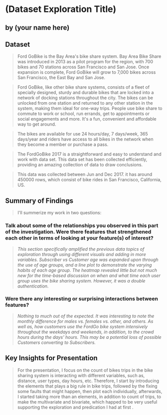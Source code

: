 # (Dataset Exploration Title)
## by (your name here)


## Dataset

> Ford GoBike is the Bay Area's bike share system. Bay Area Bike Share was introduced in 2013 as a pilot program for the region, with 700 bikes and 70 stations across San Francisco and San Jose. Once expansion is complete, Ford GoBike will grow to 7,000 bikes across San Francisco, the East Bay and San Jose.

> Ford GoBike, like other bike share systems, consists of a fleet of specially designed, sturdy and durable bikes that are locked into a network of docking stations throughout the city. The bikes can be unlocked from one station and returned to any other station in the system, making them ideal for one-way trips. People use bike share to commute to work or school, run errands, get to appointments or social engagements and more. It's a fun, convenient and affordable way to get around.

> The bikes are available for use 24 hours/day, 7 days/week, 365 days/year and riders have access to all bikes in the network when they become a member or purchase a pass.


> The FordGoBike 2017 is a straightforward and easy to understand and work with data set. This data set has been collected efficiently, providing an amazing collection of data to draw conclusions.

> This data was collected between Jun and Dec 2017. it has around 450000 rows, which consist of bike rides in San Francisco, California, US.


## Summary of Findings

> I'll summerize my work in two questions:

### Talk about some of the relationships you observed in this part of the investigation. Were there features that strengthened each other in terms of looking at your feature(s) of interest?

> *This section specifically amplified the previous data topics of exploration through using different visuals and adding in more variables. Subscriber vs Customer age was expanded upon through the use of age groups, and a line plot to demonstrate the varying habits of each age group. The heatmap revealed little but not much new for the time-based discussion on when and what time each user group uses the bike sharing system. However, it was a double authentication.*


### Were there any interesting or surprising interactions between features?

> *Nothing to much out of the expected. It was interesting to note the monthly difference for males vs. females vs. other, and others. As well as, how customers use the FordGo bike system intensively throughout the weekdays and weekends, in addition, to the crowd hours during the days' hours. This may be a potential loss of possible Customers converting to Subscribers.*

## Key Insights for Presentation

> For the presentation, I focus on the count of bikes trips in the bike sharing system is interacting with different variables, such as, distance, user types, day hours, etc. Therefore, I start by introducing the elements that plays a big rule in bike trips, followed by the fixing some faults that might happen, then plot each individually, afterwards, I started taking more than an elements, in addition to count of trips, to make the multivariate and bivariate, which happed to be very useful supporting the exploration and predication I had at first .